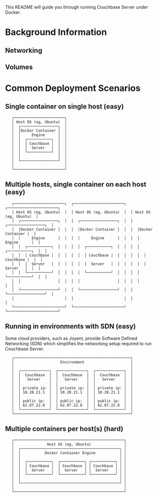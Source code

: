 
This README will guide you through running Couchbase Server under Docker.

# Background Information

## Networking

## Volumes

# Common Deployment Scenarios

## Single container on single host (easy)
                                                  
                                                                                      
       ┌───────────────────────┐                                                      
       │ Host OS (eg, Ubuntu)  │                                                      
       │  ┌─────────────────┐  │                                                      
       │  │Docker Container │  │                                                      
       │  │     Engine      │  │                                                      
       │  │  ┌───────────┐  │  │                                                      
       │  │  │ Couchbase │  │  │                                                      
       │  │  │  Server   │  │  │                                                      
       │  │  └───────────┘  │  │                                                      
       │  │                 │  │                                                      
       │  └─────────────────┘  │                                                      
       │                       │                                                      
       └───────────────────────┘                                                      
                                                                                      

## Multiple hosts, single container on each host (easy)

                                                                                      
       ┌───────────────────────┐  ┌───────────────────────┐  ┌───────────────────────┐
       │ Host OS (eg, Ubuntu)  │  │ Host OS (eg, Ubuntu)  │  │ Host OS (eg, Ubuntu)  │
       │  ┌─────────────────┐  │  │  ┌─────────────────┐  │  │  ┌─────────────────┐  │
       │  │Docker Container │  │  │  │Docker Container │  │  │  │Docker Container │  │
       │  │     Engine      │  │  │  │     Engine      │  │  │  │     Engine      │  │
       │  │  ┌───────────┐  │  │  │  │  ┌───────────┐  │  │  │  │  ┌───────────┐  │  │
       │  │  │ Couchbase │  │  │  │  │  │ Couchbase │  │  │  │  │  │ Couchbase │  │  │
       │  │  │  Server   │  │  │  │  │  │  Server   │  │  │  │  │  │  Server   │  │  │
       │  │  └───────────┘  │  │  │  │  └───────────┘  │  │  │  │  └───────────┘  │  │
       │  │                 │  │  │  │                 │  │  │  │                 │  │
       │  └─────────────────┘  │  │  └─────────────────┘  │  │  └─────────────────┘  │
       │                       │  │                       │  │                       │
       └───────────────────────┘  └───────────────────────┘  └───────────────────────┘


## Running in environments with SDN (easy)

Some cloud providers, such as Joyent, provide Software Defined Networking (SDN) which simplifies the networking setup required to run Couchbase Server.

                                                                                      
       ┌─────────────────────────────────────────────────────┐                        
       │                     Environment                     │                        
       │                                                     │                        
       │  ┌─────────────┐  ┌─────────────┐  ┌─────────────┐  │                        
       │  │  Couchbase  │  │  Couchbase  │  │  Couchbase  │  │                        
       │  │   Server    │  │   Server    │  │   Server    │  │                        
       │  │             │  │             │  │             │  │                        
       │  │ private ip: │  │ private ip: │  │ private ip: │  │                        
       │  │ 10.20.21.1  │  │ 10.20.21.1  │  │ 10.20.21.1  │  │                        
       │  │             │  │             │  │             │  │                        
       │  │ public ip:  │  │ public ip:  │  │ public ip:  │  │                        
       │  │ 62.87.22.8  │  │ 62.87.22.8  │  │ 62.87.22.8  │  │                        
       │  └─────────────┘  └─────────────┘  └─────────────┘  │                        
       └─────────────────────────────────────────────────────┘
       

## Multiple containers per host(s) (hard)

                                                                                      
       ┌──────────────────────────────────────────────────┐                           
       │               Host OS (eg, Ubuntu)               │                           
       │  ┌─────────────────────────────────────────────┐ │                           
       │  │           Docker Container Engine           │ │                           
       │  │                                             │ │                           
       │  │  ┌───────────┐  ┌───────────┐ ┌───────────┐ │ │                           
       │  │  │ Couchbase │  │ Couchbase │ │ Couchbase │ │ │                           
       │  │  │  Server   │  │  Server   │ │  Server   │ │ │                           
       │  │  └───────────┘  └───────────┘ └───────────┘ │ │                           
       │  │                                             │ │                           
       │  └─────────────────────────────────────────────┘ │                           
       │                                                  │                           
       └──────────────────────────────────────────────────┘                           

